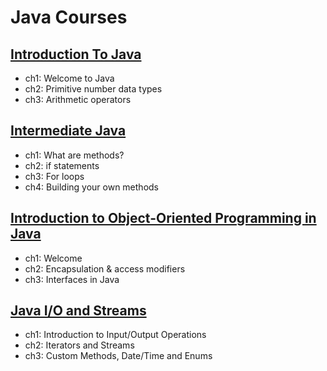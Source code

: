 # Java Courses

## [Introduction To Java](Introduction%20To%20Java.zip)

- ch1: Welcome to Java
- ch2: Primitive number data types
- ch3: Arithmetic operators

## [Intermediate Java](Intermediate%20Java.zip)

- ch1: What are methods?
- ch2: if statements
- ch3: For loops
- ch4: Building your own methods

## [Introduction to Object-Oriented Programming in Java](IntroductionToObjectOrientedProgrammingInJava.zip)

- ch1: Welcome
- ch2: Encapsulation & access modifiers
- ch3: Interfaces in Java

## [Java I/O and Streams](Input-Output%20and%20Streams%20in%20Java.zip)

- ch1: Introduction to Input/Output Operations
- ch2: Iterators and Streams
- ch3: Custom Methods, Date/Time and Enums
